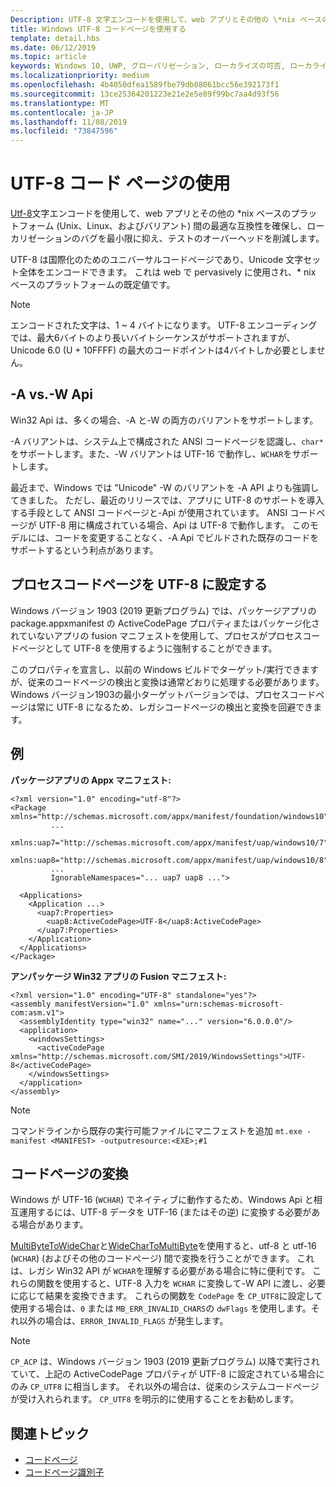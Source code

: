 ```yaml
---
Description: UTF-8 文字エンコードを使用して、web アプリとその他の \*nix ベースのプラットフォーム (Unix、Linux、およびバリアント) 間の最適な互換性を確保し、ローカリゼーションのバグを最小限に抑え、テストのオーバーヘッドを削減します。
title: Windows UTF-8 コードページを使用する
template: detail.hbs
ms.date: 06/12/2019
ms.topic: article
keywords: Windows 10, UWP, グローバリゼーション, ローカライズの可否, ローカライズ
ms.localizationpriority: medium
ms.openlocfilehash: 4b4050dfea1589fbe79db08061bcc56e392173f1
ms.sourcegitcommit: 13ce25364201223e21e2e5e89f99bc7aa4d93f56
ms.translationtype: MT
ms.contentlocale: ja-JP
ms.lasthandoff: 11/08/2019
ms.locfileid: "73847596"
---
```

# <a name="use-the-utf-8-code-page"></a>UTF-8 コード ページの使用

[Utf-8](http://www.utf-8.com/)文字エンコードを使用して、web アプリとその他の \*nix ベースのプラットフォーム (Unix、Linux、およびバリアント) 間の最適な互換性を確保し、ローカリゼーションのバグを最小限に抑え、テストのオーバーヘッドを削減します。

UTF-8 は国際化のためのユニバーサルコードページであり、Unicode 文字セット全体をエンコードできます。 これは web で pervasively に使用され、* nix ベースのプラットフォームの既定値です。

> [!NOTE]
> エンコードされた文字は、1 ~ 4 バイトになります。 UTF-8 エンコーディングでは、最大6バイトのより長いバイトシーケンスがサポートされますが、Unicode 6.0 (U + 10FFFF) の最大のコードポイントは4バイトしか必要としません。

## <a name="-a-vs--w-apis"></a>-A vs.-W Api
  
Win32 Api は、多くの場合、-A と-W の両方のバリアントをサポートします。

-A バリアントは、システム上で構成された ANSI コードページを認識し、`char*`をサポートします。また、-W バリアントは UTF-16 で動作し、`WCHAR`をサポートします。

最近まで、Windows では "Unicode" -W のバリアントを -A API よりも強調してきました。 ただし、最近のリリースでは、アプリに UTF-8 のサポートを導入する手段として ANSI コードページと-Api が使用されています。 ANSI コードページが UTF-8 用に構成されている場合、Api は UTF-8 で動作します。 このモデルには、コードを変更することなく、-A Api でビルドされた既存のコードをサポートするという利点があります。

## <a name="set-a-process-code-page-to-utf-8"></a>プロセスコードページを UTF-8 に設定する

Windows バージョン 1903 (2019 更新プログラム) では、パッケージアプリの package.appxmanifest の ActiveCodePage プロパティまたはパッケージ化されていないアプリの fusion マニフェストを使用して、プロセスがプロセスコードページとして UTF-8 を使用するように強制することができます。

このプロパティを宣言し、以前の Windows ビルドでターゲット/実行できますが、従来のコードページの検出と変換は通常どおりに処理する必要があります。 Windows バージョン1903の最小ターゲットバージョンでは、プロセスコードページは常に UTF-8 になるため、レガシコードページの検出と変換を回避できます。

## <a name="examples"></a>例

**パッケージアプリの Appx マニフェスト:**

```xaml
<?xml version="1.0" encoding="utf-8"?>
<Package xmlns="http://schemas.microsoft.com/appx/manifest/foundation/windows10"
         ...
         xmlns:uap7="http://schemas.microsoft.com/appx/manifest/uap/windows10/7"
         xmlns:uap8="http://schemas.microsoft.com/appx/manifest/uap/windows10/8"
         ...
         IgnorableNamespaces="... uap7 uap8 ...">

  <Applications>
    <Application ...>
      <uap7:Properties>
        <uap8:ActiveCodePage>UTF-8</uap8:ActiveCodePage>
      </uap7:Properties>
    </Application>
  </Applications>
</Package>
```

**アンパッケージ Win32 アプリの Fusion マニフェスト:**

``` xaml
<?xml version="1.0" encoding="UTF-8" standalone="yes"?>
<assembly manifestVersion="1.0" xmlns="urn:schemas-microsoft-com:asm.v1">
  <assemblyIdentity type="win32" name="..." version="6.0.0.0"/>
  <application>
    <windowsSettings>
      <activeCodePage xmlns="http://schemas.microsoft.com/SMI/2019/WindowsSettings">UTF-8</activeCodePage>
    </windowsSettings>
  </application>
</assembly>
```

> [!NOTE]
> コマンドラインから既存の実行可能ファイルにマニフェストを追加 `mt.exe -manifest <MANIFEST> -outputresource:<EXE>;#1`

## <a name="code-page-conversion"></a>コードページの変換

Windows が UTF-16 (`WCHAR`) でネイティブに動作するため、Windows Api と相互運用するには、UTF-8 データを UTF-16 (またはその逆) に変換する必要がある場合があります。

[MultiByteToWideChar](https://docs.microsoft.com/windows/desktop/api/stringapiset/nf-stringapiset-multibytetowidechar)と[WideCharToMultiByte](https://docs.microsoft.com/windows/desktop/api/stringapiset/nf-stringapiset-widechartomultibyte)を使用すると、utf-8 と utf-16 (`WCHAR`) (およびその他のコードページ) 間で変換を行うことができます。 これは、レガシ Win32 API が `WCHAR`を理解する必要がある場合に特に便利です。 これらの関数を使用すると、UTF-8 入力を `WCHAR` に変換して-W API に渡し、必要に応じて結果を変換できます。
これらの関数を `CodePage` を `CP_UTF8`に設定して使用する場合は、`0` または `MB_ERR_INVALID_CHARS`の `dwFlags` を使用します。それ以外の場合は、`ERROR_INVALID_FLAGS` が発生します。

> [!NOTE]
> `CP_ACP` は、Windows バージョン 1903 (2019 更新プログラム) 以降で実行されていて、上記の ActiveCodePage プロパティが UTF-8 に設定されている場合にのみ `CP_UTF8` に相当します。 それ以外の場合は、従来のシステムコードページが受け入れられます。 `CP_UTF8` を明示的に使用することをお勧めします。

## <a name="related-topics"></a>関連トピック

- [コードページ](https://docs.microsoft.com/windows/desktop/Intl/code-pages)
- [コードページ識別子](https://docs.microsoft.com/windows/desktop/Intl/code-page-identifiers)
